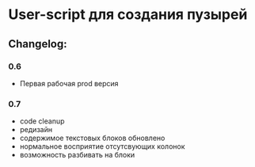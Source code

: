 # User-script для создания пузырей

## Changelog:

### 0.6
- Первая рабочая prod версия 

### 0.7
- code cleanup
- редизайн
- содержимое текстовых блоков обновлено
- нормальное восприятие отсутсвующих колонок
- возможность разбивать на блоки